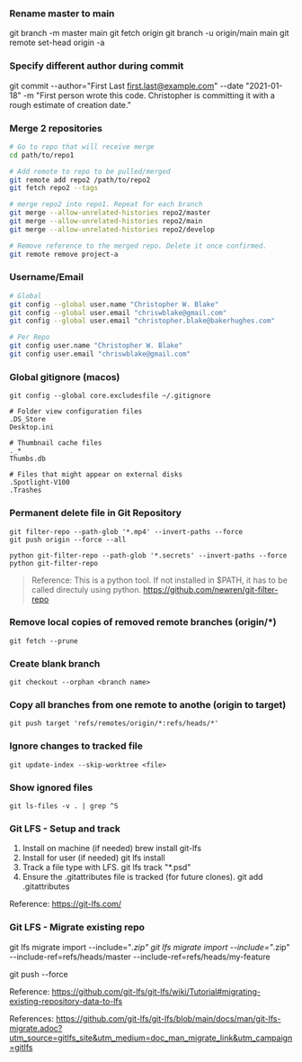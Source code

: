 ### Rename master to main

git branch -m master main
git fetch origin
git branch -u origin/main main
git remote set-head origin -a

### Specify different author during commit

git commit --author="First Last <first.last@example.com>" --date "2021-01-18" -m "First person wrote this code. Christopher is committing it with a rough estimate of creation date."

### Merge 2 repositories

```bash
# Go to repo that will receive merge
cd path/to/repo1

# Add remote to repo to be pulled/merged
git remote add repo2 /path/to/repo2
git fetch repo2 --tags

# merge repo2 into repo1. Repeat for each branch
git merge --allow-unrelated-histories repo2/master
git merge --allow-unrelated-histories repo2/main
git merge --allow-unrelated-histories repo2/develop

# Remove reference to the merged repo. Delete it once confirmed.
git remote remove project-a
```

### Username/Email

```bash
# Global
git config --global user.name "Christopher W. Blake"
git config --global user.email "chriswblake@gmail.com"
git config --global user.email "christopher.blake@bakerhughes.com"

# Per Repo
git config user.name "Christopher W. Blake"
git config user.email "chriswblake@gmail.com"
```

### Global gitignore (macos)

```
git config --global core.excludesfile ~/.gitignore
```

```
# Folder view configuration files
.DS_Store
Desktop.ini

# Thumbnail cache files
._*
Thumbs.db

# Files that might appear on external disks
.Spotlight-V100
.Trashes
```

### Permanent delete file in Git Repository

```
git filter-repo --path-glob '*.mp4' --invert-paths --force
git push origin --force --all
```

```
python git-filter-repo --path-glob '*.secrets' --invert-paths --force
python git-filter-repo
```

> Reference: This is a python tool. If not installed in $PATH, it has to be called directuly using python.
> https://github.com/newren/git-filter-repo

### Remove local copies of removed remote branches (origin/\*)

```
git fetch --prune
```

### Create blank branch

```
git checkout --orphan <branch name>
```

### Copy all branches from one remote to anothe (origin to target)

```
git push target 'refs/remotes/origin/*:refs/heads/*'
```

### Ignore changes to tracked file

```
git update-index --skip-worktree <file>
```

### Show ignored files

```
git ls-files -v . | grep ^S
```

### Git LFS - Setup and track

1. Install on machine (if needed)
   brew install git-lfs
1. Install for user (if needed)
   git lfs install
1. Track a file type with LFS.
   git lfs track "\*.psd"
1. Ensure the .gitattributes file is tracked (for future clones).
   git add .gitattributes

Reference: https://git-lfs.com/

### Git LFS - Migrate existing repo

git lfs migrate import --include="_.zip"
git lfs migrate import --include="_.zip" --include-ref=refs/heads/master --include-ref=refs/heads/my-feature

git push --force

Reference: https://github.com/git-lfs/git-lfs/wiki/Tutorial#migrating-existing-repository-data-to-lfs

References: https://github.com/git-lfs/git-lfs/blob/main/docs/man/git-lfs-migrate.adoc?utm_source=gitlfs_site&utm_medium=doc_man_migrate_link&utm_campaign=gitlfs
